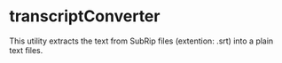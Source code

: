 # transcriptConverter
This utility extracts the text from SubRip files (extention: .srt) into a plain text files.
